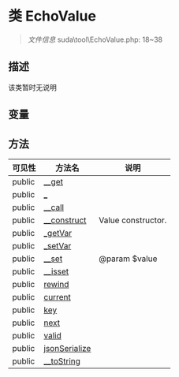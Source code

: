 #  类 EchoValue

> *文件信息* suda\tool\EchoValue.php: 18~38



## 描述

该类暂时无说明


## 变量


## 方法


| 可见性 | 方法名 | 说明 |
|--------|-------|------|
| public |[__get](EchoValue/__get.md) |  |
| public |[_](EchoValue/_.md) |  |
| public |[__call](EchoValue/__call.md) |  |
| public |[__construct](EchoValue/__construct.md) | Value constructor. |
| public |[_getVar](EchoValue/_getVar.md) |  |
| public |[_setVar](EchoValue/_setVar.md) |  |
| public |[__set](EchoValue/__set.md) | @param $value |
| public |[__isset](EchoValue/__isset.md) |  |
| public |[rewind](EchoValue/rewind.md) |  |
| public |[current](EchoValue/current.md) |  |
| public |[key](EchoValue/key.md) |  |
| public |[next](EchoValue/next.md) |  |
| public |[valid](EchoValue/valid.md) |  |
| public |[jsonSerialize](EchoValue/jsonSerialize.md) |  |
| public |[__toString](EchoValue/__toString.md) |  |
